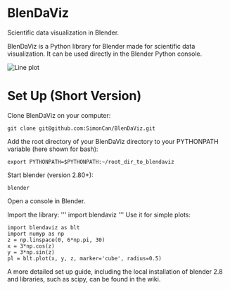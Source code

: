 # BlenDaViz
Scientific data visualization in Blender.

BlenDaViz is a Python library for Blender made for scientific data visualization. It can be used directly in the Blender Python console.

![Line plot](doc/line_plot_demo.png?raw=true "Line plot in BlenDaViz")

# Set Up (Short Version)
Clone BlenDaViz on your computer:
```
git clone git@github.com:SimonCan/BlenDaViz.git
```
Add the root directory of your BlenDaViz directory to your PYTHONPATH variable (here shown for bash):
```
export PYTHONPATH=$PYTHONPATH:~/root_dir_to_blendaviz
```
Start blender (version 2.80+):
```
blender
```
Open a console in Blender.

Import the library:
'''
import blendaviz
'''
Use it for simple plots:
```
import blendaviz as blt
import numyp as np
z = np.linspace(0, 6*np.pi, 30)
x = 3*np.cos(z)
y = 3*np.sin(z)
pl = blt.plot(x, y, z, marker='cube', radius=0.5)
```

A more detailed set up guide, including the local installation of blender 2.8 and libraries, such as scipy, can be found in the wiki.
